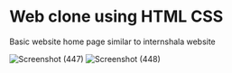 # Web clone using HTML CSS
Basic website home page similar to internshala website 

![Screenshot (447)](https://user-images.githubusercontent.com/84183445/129304137-a56dc82e-64aa-4565-baa8-2c308dba7455.png)
![Screenshot (448)](https://user-images.githubusercontent.com/84183445/129304128-d8c4a71c-e2ec-4703-82a5-9952f521ff5c.png)

